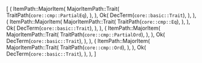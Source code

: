 [
    (
        ItemPath::MajorItem(
            MajorItemPath::Trait(
                TraitPath(`core::cmp::PartialEq`),
            ),
        ),
        Ok(
            DecTerm(`core::basic::Trait`),
        ),
    ),
    (
        ItemPath::MajorItem(
            MajorItemPath::Trait(
                TraitPath(`core::cmp::Eq`),
            ),
        ),
        Ok(
            DecTerm(`core::basic::Trait`),
        ),
    ),
    (
        ItemPath::MajorItem(
            MajorItemPath::Trait(
                TraitPath(`core::cmp::PartialOrd`),
            ),
        ),
        Ok(
            DecTerm(`core::basic::Trait`),
        ),
    ),
    (
        ItemPath::MajorItem(
            MajorItemPath::Trait(
                TraitPath(`core::cmp::Ord`),
            ),
        ),
        Ok(
            DecTerm(`core::basic::Trait`),
        ),
    ),
]